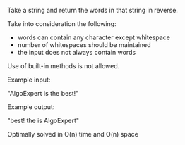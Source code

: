Take a string and return the words in that string in reverse.

Take into consideration the following:
- words can contain any character except whitespace
- number of whitespaces should be maintained
- the input does not always contain words


Use of built-in methods is not allowed.

Example input:

"AlgoExpert is the best!"

Example output:

"best! the is AlgoExpert"

Optimally solved in O(n) time and O(n) space